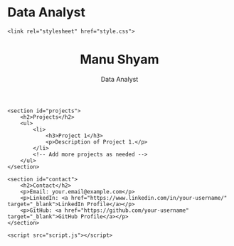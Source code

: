 # Data Analyst

<!DOCTYPE html>
<html lang="en">
<head>
    <meta charset="UTF-8">
    <meta name="viewport" content="width=device-width, initial-scale=1.0">

    <link rel="stylesheet" href="style.css">
</head>
<body>
    <header>
        <h1>Manu Shyam</h1>
        <p>Data Analyst</p>
    </header>

    <section id="projects">
        <h2>Projects</h2>
        <ul>
            <li>
                <h3>Project 1</h3>
                <p>Description of Project 1.</p>
            </li>
            <!-- Add more projects as needed -->
        </ul>
    </section>

    <section id="contact">
        <h2>Contact</h2>
        <p>Email: your.email@example.com</p>
        <p>LinkedIn: <a href="https://www.linkedin.com/in/your-username/" target="_blank">LinkedIn Profile</a></p>
        <p>GitHub: <a href="https://github.com/your-username" target="_blank">GitHub Profile</a></p>
    </section>

    <script src="script.js"></script>
</body>
</html>
